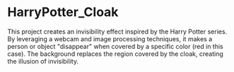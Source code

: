 # HarryPotter_Cloak
This project creates an invisibility effect inspired by the Harry Potter series. By leveraging a webcam and image processing techniques, it makes a person or object "disappear" when covered by a specific color (red in this case). The background replaces the region covered by the cloak, creating the illusion of invisibility.
